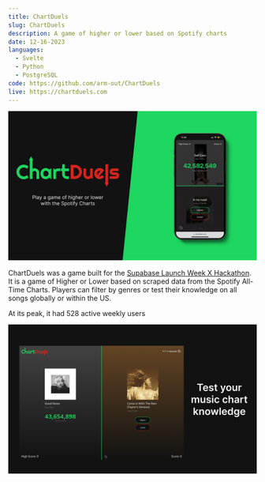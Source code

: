```yaml
---
title: ChartDuels
slug: ChartDuels
description: A game of higher or lower based on Spotify charts
date: 12-16-2023
languages:
  - Svelte
  - Python
  - PostgreSQL
code: https://github.com/arm-out/ChartDuels
live: https://chartduels.com
---
```


![ChartDuels header image](images/ChartDuels/header.png)
<br>

ChartDuels was a game built for the [Supabase Launch Week X Hackathon](https://supabase.com/blog/supabase-hackathon-lwx). It is a game of Higher or Lower based on scraped data from the Spotify All-Time Charts. Players can filter by genres or test their knowledge on all songs globally or within the US.
<br>

At its peak, it had 528 active weekly users

![ChartDuels gameplay example](images/ChartDuels/game.png)
